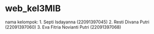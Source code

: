# web_kel3MIB
nama kelompok: 1. Septi Isdayanna (22091397045) 2. Resti Divana Putri (22091397060) 3. Eva Fitria Novianti Putri (22091397068)
